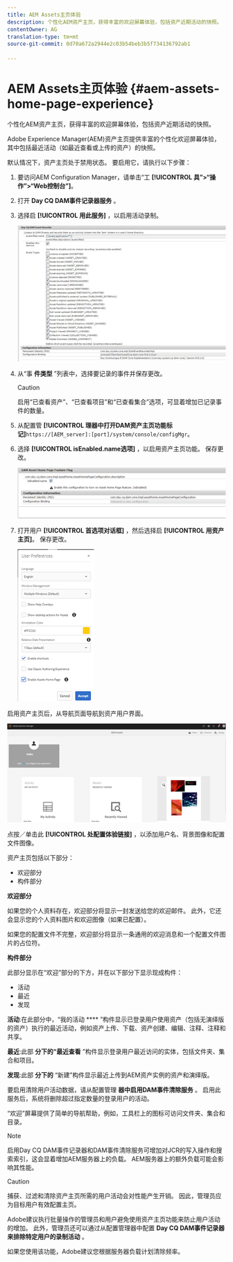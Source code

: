 ```yaml
---
title: AEM Assets主页体验
description: 个性化AEM资产主页，获得丰富的欢迎屏幕体验，包括资产近期活动的快照。
contentOwner: AG
translation-type: tm+mt
source-git-commit: 0d70a672a2944e2c03b54beb3b5f734136792ab1

---
```



# AEM Assets主页体验 {#aem-assets-home-page-experience}

个性化AEM资产主页，获得丰富的欢迎屏幕体验，包括资产近期活动的快照。

Adobe Experience Manager(AEM)资产主页提供丰富的个性化欢迎屏幕体验，其中包括最近活动（如最近查看或上传的资产）的快照。

默认情况下，资产主页处于禁用状态。 要启用它，请执行以下步骤：

1. 要访问AEM Configuration Manager，请单击“工 **[!UICONTROL 具”>“操作”>“Web控制台”]**。
1. 打开 **Day CQ DAM事件记录器服务** 。
1. 选择启 **[!UICONTROL 用此服务]** ，以启用活动录制。

   ![chlimage_1-250](assets/chlimage_1-250.png)

1. 从“事 **件类型** ”列表中，选择要记录的事件并保存更改。

   >[!CAUTION]
   >
   >启用“已查看资产”、“已查看项目”和“已查看集合”选项，可显着增加已记录事件的数量。

1. 从配置管 **[!UICONTROL 理器中打开DAM资产主页功能标记]**`https://[AEM_server]:[port]/system/console/configMgr`。
1. 选择 **[!UICONTROL isEnabled.name选项]** ，以启用资产主页功能。 保存更改。

   ![chlimage_1-251](assets/chlimage_1-251.png)

1. 打开用户 **[!UICONTROL 首选项对话框]** ，然后选择启 **[!UICONTROL 用资产主页]**。 保存更改。

   ![user_preferences](assets/user_preferences.png)

启用资产主页后，从导航页面导航到资产用户界面。

![home_page](assets/home_page.png)

点按／单击此 **[!UICONTROL 处配置体验链接]** ，以添加用户名、背景图像和配置文件图像。

资产主页包括以下部分：

* 欢迎部分
* 构件部分

**欢迎部分**

如果您的个人资料存在，欢迎部分将显示一封发送给您的欢迎邮件。 此外，它还会显示您的个人资料图片和欢迎图像（如果已配置）。

如果您的配置文件不完整，欢迎部分将显示一条通用的欢迎消息和一个配置文件图片的占位符。

**构件部分**

此部分显示在“欢迎”部分的下方，并在以下部分下显示现成构件：

* 活动
* 最近
* 发现

**活动**:在此部分中，“我的活动 **** ”构件显示已登录用户使用资产（包括无演绎版的资产）执行的最近活动，例如资产上传、下载、资产创建、编辑、注释、注释和共享。

**最近**:此部 **分下的“最近查看** ”构件显示登录用户最近访问的实体，包括文件夹、集合和项目。

**发现**:此部 **分下的** “新建”构件显示最近上传到AEM资产实例的资产和演绎版。

要启用清除用户活动数据，请从配置管理 **器中启用DAM事件清除服务** 。 启用此服务后，系统将删除超过指定数量的登录用户的活动。

“欢迎”屏幕提供了简单的导航帮助，例如，工具栏上的图标可访问文件夹、集合和目录。

>[!NOTE]
>
>启用Day CQ DAM事件记录器和DAM事件清除服务可增加对JCR的写入操作和搜索索引，这会显着增加AEM服务器上的负载。 AEM服务器上的额外负载可能会影响其性能。

>[!CAUTION]
>
>捕获、过滤和清除资产主页所需的用户活动会对性能产生开销。 因此，管理员应为目标用户有效配置主页。
>
>Adobe建议执行批量操作的管理员和用户避免使用资产主页功能来防止用户活动的增加。 此外，管理员还可以通过从配置管理器中配置 **Day CQ DAM事件记录器来排除特定用户的录制活动** 。
>
>如果您使用该功能，Adobe建议您根据服务器负载计划清除频率。
